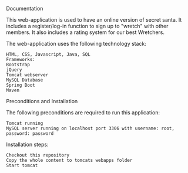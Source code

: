 Documentation

This web-application is used to have an online version of secret santa. It includes a register/log-in function to sign up to "wretch" with other members. It also includes a rating system for our best Wretchers.

The web-application uses the following technology stack:

    HTML, CSS, Javascript, Java, SQL
    Frameworks: 
    Bootstrap
    jQuery
    Tomcat webserver
    MySQL Database
    Spring Boot
    Maven

Preconditions and Installation

The following preconditions are required to run this application:

    Tomcat running
    MySQL server running on localhost port 3306 with username: root, password: password

Installation steps:

    Checkout this repository
    Copy the whole content to tomcats webapps folder
    Start tomcat
